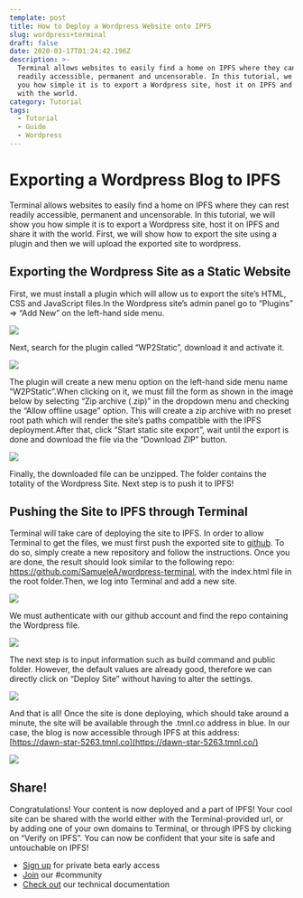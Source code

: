 ```yaml
---
template: post
title: How to Deploy a Wordpress Website onto IPFS
slug: wordpress+terminal
draft: false
date: 2020-03-17T01:24:42.196Z
description: >-
  Terminal allows websites to easily find a home on IPFS where they can rest
  readily accessible, permanent and uncensorable. In this tutorial, we will show
  you how simple it is to export a Wordpress site, host it on IPFS and share it
  with the world.
category: Tutorial
tags:
  - Tutorial
  - Guide
  - Wordpress
---
```

# Exporting a Wordpress Blog to IPFS

Terminal allows websites to easily find a home on IPFS where they can rest readily accessible, permanent and uncensorable. In this tutorial, we will show you how simple it is to export a Wordpress site, host it on IPFS and share it with the world. First, we will show how to export the site using a plugin and then we will upload the exported site to wordpress.

## Exporting the Wordpress Site as a Static Website

First, we must install a plugin which will allow us to export the site’s HTML, CSS and JavaScript files.In the Wordpress site’s admin panel go to “Plugins” => “Add New” on the left-hand side menu.

![](/media/wordpress1.png)

Next, search for the plugin called “WP2Static”, download it and activate it.

![](/media/wordpress2.png)

The plugin will create a new menu option on the left-hand side menu name “W2PStatic”.When clicking on it, we must fill the form as shown in the image below by selecting “Zip archive (.zip)” in the dropdown menu and checking the “Allow offline usage” option. This will create a zip archive with no preset root path which will render the site’s paths compatible with the IPFS deployment.After that, click “Start static site export”, wait until the export is done and download the file via the “Download ZIP” button.

![](/media/wordpress3.png)

Finally, the downloaded file can be unzipped. The folder contains the totality of the Wordpress Site. Next step is to push it to IPFS!

## Pushing the Site to IPFS through Terminal

Terminal will take care of deploying the site to IPFS. In order to allow Terminal to get the files, we must first push the exported site to [github](https://github.com/). To do so, simply create a new repository and follow the instructions. Once you are done, the result should look similar to the following repo: <https://github.com/SamueleA/wordpress-terminal>, with the index.html file in the root folder.Then, we log into Terminal and add a new site.

![](/media/wordpress4.png)

We must authenticate with our github account and find the repo containing the Wordpress file.

![](/media/wordpress5.png)

The next step is to input information such as build command and public folder. However, the default values are already good, therefore we can directly click on “Deploy Site” without having to alter the settings.

![](/media/wordpress6.png)

And that is all! Once the site is done deploying, which should take around a minute, the site will be available through the .tmnl.co address in blue. In our case, the blog is now accessible through IPFS at this address: [https://dawn-star-5263.tmnl.co](https://dawn-star-5263.tmnl.co/)

![](/media/wordpress7.png)

## Share!

Congratulations! Your content is now deployed and a part of IPFS! Your cool site can be shared with the world either with the Terminal-provided url, or by adding one of your own domains to Terminal, or through IPFS by clicking on “Verify on IPFS”. You can now be confident that your site is safe and untouchable on IPFS!

* [Sign up](https://terminalbeta.typeform.com/to/kionHH) for private beta early access
* [Join](https://join.slack.com/t/terminal-public/shared_invite/enQtOTM1MjQ3NTExMDU3LTNkYjU1ZGJhZGUyYjgwN2I3OThjY2U5OThlMGY2MGY0OGYxMDI1OWIwMTMwYzViZGY4ZGU0NDA0YmY4ZjVhOTg) our #community
* [Check out](https://docs.terminal.co/) our technical documentation
